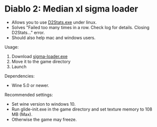 # Diablo 2: Median xl sigma loader

- Allows you to use [D2Stats.exe](https://github.com/Kyromyr/D2Stats) under linux.
- Solves "Failed too many times in a row. Check log for details. Closing D2Stats..." error.
- Should also help mac and windows users.

Usage:
1. Download [sigma-loader.exe](https://github.com/SyndromeDayna/diablo-2-median-xl-sigma-loader/releases/latest/download/sigma-loader.exe)
2. Move it to the game directory
3. Launch

Dependencies:
 - Wine 5.0 or newer.
	
Recommended settings:
 - Set wine version to windows 10.
 - Run glide-init.exe in the game directory and set texture memory to 108 MB (Max).
 - Otherwise the game may freeze.
